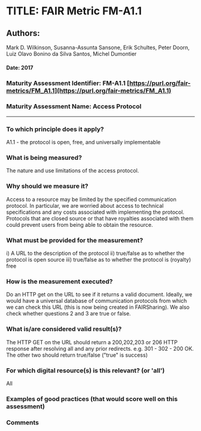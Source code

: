 # TITLE:  FAIR Metric FM-A1.1

## Authors: 
Mark D. Wilkinson, Susanna-Assunta Sansone, Erik Schultes, Peter Doorn,
Luiz Olavo Bonino da Silva Santos, Michel Dumontier

#### Date: 2017


### Maturity Assessment Identifier: FM-A1.1 [https://purl.org/fair-metrics/FM_A1.1](https://purl.org/fair-metrics/FM_A1.1)

### Maturity Assessment Name:  Access Protocol

----

### To which principle does it apply?  
A1.1 - the protocol is open, free, and universally implementable

### What is being measured?
The nature and use limitations of the access protocol.

### Why should we measure it?
Access to a resource may be limited by the specified communication protocol. In particular, we are worried about access to technical specifications and any costs associated with implementing the protocol. Protocols that are closed source or that have royalties associated with them could prevent users from being able to obtain the resource.


### What must be provided for the measurement?

i) A URL to the description of the protocol
ii) true/false as to whether the protocol is open source
iii) true/false as to whether the protocol is (royalty) free



### How is the measurement executed?
Do an HTTP get on the URL to see if it returns a valid document. Ideally, we would have a universal database of communication protocols from which we can check this URL (this is now being created in FAIRSharing). We also check whether questions 2 and 3 are true or false.  


### What is/are considered valid result(s)?
The HTTP GET on the URL should return a 200,202,203 or 206 HTTP response after resolving all and any prior redirects. e.g. 301 - 302 - 200 OK. The other two should return true/false ("true" is success)


### For which digital resource(s) is this relevant? (or 'all')
All

### Examples of good practices (that would score well on this assessment)


### Comments
